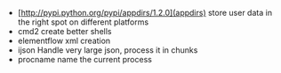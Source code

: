 * [http://pypi.python.org/pypi/appdirs/1.2.0](appdirs) store user data in the right spot on different platforms
* cmd2         create better shells
* elementflow  xml creation
* ijson        Handle very large json, process it in chunks
* procname     name the current process